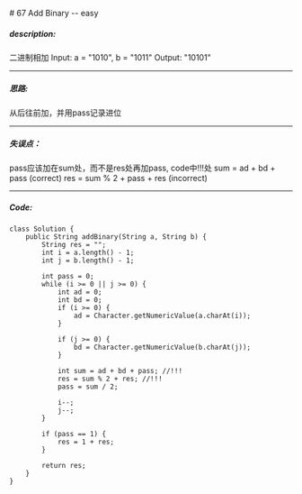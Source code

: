\# 67 Add Binary -- easy
##### description:
二进制相加
Input: a = "1010", b = "1011"
Output: "10101"
****************
##### 思路:
从后往前加，并用pass记录进位
**********
##### 失误点：
pass应该加在sum处，而不是res处再加pass, code中!!!处
sum = ad + bd + pass (correct)
res = sum % 2 + pass + res (incorrect)
********
##### Code:
```
class Solution {
    public String addBinary(String a, String b) {
        String res = "";
        int i = a.length() - 1;
        int j = b.length() - 1;

        int pass = 0;
        while (i >= 0 || j >= 0) {
            int ad = 0;
            int bd = 0;
            if (i >= 0) {
                ad = Character.getNumericValue(a.charAt(i));
            }            

            if (j >= 0) {
                bd = Character.getNumericValue(b.charAt(j));
            }

            int sum = ad + bd + pass; //!!!
            res = sum % 2 + res; //!!!
            pass = sum / 2;

            i--;
            j--;
        }

        if (pass == 1) {
            res = 1 + res;
        }

        return res;
    }
}
```
